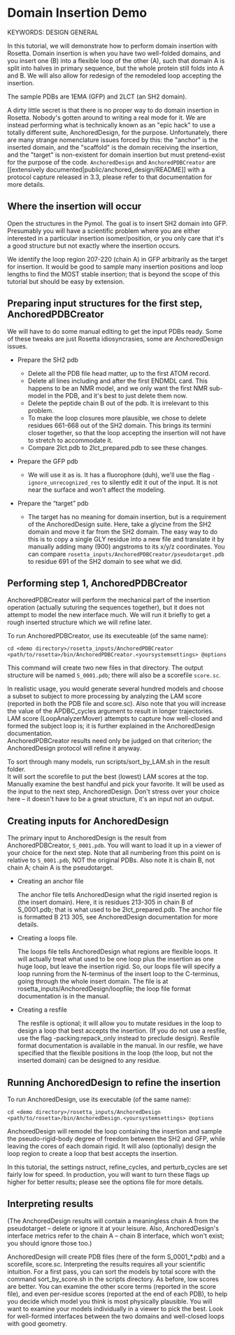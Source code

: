 Domain Insertion Demo
=====================

KEYWORDS: DESIGN GENERAL

In this tutorial, we will demonstrate how to perform domain insertion with 
Rosetta.  Domain insertion is when you have two well-folded domains, and you 
insert one (B) into a flexible loop of the other (A), such that domain A is 
split into halves in primary sequence, but the whole protein still folds into A 
and B.  We will also allow for redesign of the remodeled loop accepting the 
insertion.

The sample PDBs are 1EMA (GFP) and 2LCT (an SH2 domain).

A dirty little secret is that there is no proper way to do domain insertion in 
Rosetta.  Nobody's gotten around to writing a real mode for it.  We are instead 
performing what is technically known as an "epic hack" to use a totally 
different suite, AnchoredDesign, for the purpose.  Unfortunately, there are 
many strange nomenclature issues forced by this: the "anchor" is the inserted 
domain, and the "scaffold" is the domain receiving the insertion, and the 
"target" is non-existent for domain insertion but must pretend-exist for the 
purpose of the code.  `AnchoredDesign` and `AnchoredPDBCreator` are 
[[extensively documented|public/anchored_design/README]] with a 
protocol capture released in 3.3, please refer to that documentation for more 
details.

Where the insertion will occur
------------------------------

Open the structures in the Pymol. The goal is to insert SH2 domain into GFP. 
Presumably you will have a scientific problem where you are either interested 
in a particular insertion isomer/position, or you only care that it's a good 
structure but not exactly where the insertion occurs.

We identify the loop region 207-220 (chain A) in GFP arbitrarily as the target 
for insertion.  It would be good to sample many insertion positions and loop 
lengths to find the MOST stable insertion; that is beyond the scope of this 
tutorial but should be easy by extension.

Preparing input structures for the first step, AnchoredPDBCreator
-----------------------------------------------------------------

We will have to do some manual editing to get the input PDBs ready.  Some of 
these tweaks are just Rosetta idiosyncrasies, some are AnchoredDesign issues.

- Prepare the SH2 pdb
    - Delete all the PDB file head matter, up to the first ATOM record.
    - Delete all lines including and after the first ENDMDL card.  This happens 
      to be an NMR model, and we only want the first NMR sub-model in the PDB, 
      and it's best to just delete them now.
    - Delete the peptide chain B out of the pdb.  It is irrelevant to this 
      problem.
    - To make the loop closures more plausible, we chose to delete residues 
      661-668 out of the SH2 domain.  This brings its termini closer together, 
      so that the loop accepting the insertion will not have to stretch to 
      accommodate it.
    - Compare 2lct.pdb to 2lct_prepared.pdb to see these changes.

- Prepare the GFP pdb
    - We will use it as is.  It has a fluorophore (duh), we'll use the flag 
      `-ignore_unrecognized_res` to silently edit it out of the input.  It is 
      not near the surface and won't affect the modeling.

- Prepare the “target” pdb
    - The target has no meaning for domain insertion, but is a requirement of 
      the AnchoredDesign suite.  Here, take a glycine from the SH2 domain and 
      move it far from the SH2 domain.  The easy way to do this is to copy a 
      single GLY residue into a new file and translate it by manually adding 
      many (900) angstroms to its x/y/z coordinates.  You can compare 
      `rosetta_inputs/AnchoredPDBCreator/pseudotarget.pdb` to residue 691 of 
      the SH2 domain to see what we did.

Performing step 1, AnchoredPDBCreator
-------------------------------------

AnchoredPDBCreator will perform the mechanical part of the insertion operation 
(actually suturing the sequences together), but it does not attempt to model 
the new interface much.  We will run it briefly to get a rough inserted 
structure which we will refine later.

To run AnchoredPDBCreator, use its executeable (of the same name):

    cd <demo directory>/rosetta_inputs/AnchoredPDBCreator
    <path/to/rosetta>/bin/AnchoredPDBCreator.<yoursystemsettings> @options

This command will create two new files in that directory.  The output structure 
will be named `S_0001.pdb`; there will also be a scorefile `score.sc`.

In realistic usage, you would generate several hundred models and choose a 
subset to subject to more processing by analyzing the LAM score (reported in 
both the PDB file and score.sc).  Also note that you will increase the value of 
the APDBC_cycles argument to result in longer trajectories.  LAM score 
(LoopAnalyzerMover) attempts to capture how well-closed and formed the subject 
loop is; it is further explained in the AnchoredDesign documentation.  
AnchoredPDBCreator results need only be judged on that criterion; the 
AnchoredDesign protocol will refine it anyway.

To sort through many models, run scripts/sort_by_LAM.sh in the result folder.  
It will sort the scorefile to put the best (lowest) LAM scores at the top.  
Manually examine the best handful and pick your favorite.  It will be used as 
the input to the next step, AnchoredDesign.  Don't stress over your choice here 
– it doesn't have to be a great structure, it's an input not an output.

Creating inputs for AnchoredDesign
----------------------------------

The primary input to AnchoredDesign is the result from AnchoredPDBCreator, 
`S_0001.pdb`.  You will want to load it up in a viewer of your choice for the 
next step.  Note that all numbering from this point on is relative to 
`S_0001.pdb`, NOT the original PDBs.  Also note it is chain B, not chain A; 
chain A is the pseudotarget.

- Creating an anchor file

  The anchor file tells AnchoredDesign what the rigid inserted region is (the 
  insert domain).  Here, it is residues 213-305 in chain B of S_0001.pdb; that 
  is what used to be 2lct_prepared.pdb.  The anchor file is formatted B 213 
  305, see AnchoredDesign documentation for more details.

- Creating a loops file.

  The loops file tells AnchoredDesign what regions are flexible loops.  It will 
  actually treat what used to be one loop plus the insertion as one huge loop, 
  but leave the insertion rigid.  So, our loops file will specify a loop 
  running from the N-terminus of the insert loop to the C-terminus, going 
  through the whole insert domain.  The file is at 
  rosetta_inputs/AnchoredDesign/loopfile; the loop file format documentation is 
  in the manual.

- Creating a resfile

  The resfile is optional; it will allow you to mutate residues in the loop to 
  design a loop that best accepts the insertion.  (If you do not use a resfile, 
  use the flag -packing:repack_only instead to preclude design).  Resfile 
  format documentation is available in the manual.  In our resfile, we have 
  specified that the flexible positions in the loop (the loop, but not the 
  inserted domain) can be designed to any residue.

Running AnchoredDesign to refine the insertion
----------------------------------------------

To run AnchoredDesign, use its executable (of the same name):

    cd <demo directory>/rosetta_inputs/AnchoredDesign
    <path/to/rosetta>/bin/AnchoredDesign.<yoursystemsettings> @options

AnchoredDesign will remodel the loop containing the insertion and sample the 
pseudo-rigid-body degree of freedom between the SH2 and GFP, while leaving the 
cores of each domain rigid.  It will also (optionally) design the loop region 
to create a loop that best accepts the insertion.

In this tutorial, the settings nstruct, refine_cycles, and perturb_cycles are 
set fairly low for speed.  In production, you will want to turn these flags up 
higher for better results; please see the options file for more details.

Interpreting results
--------------------

(The AnchoredDesign results will contain a meaningless chain A from the 
pseudotarget – delete or ignore it at your leisure.  Also, AnchoredDesign's 
interface metrics refer to the chain A – chain B interface, which won't exist; 
you should ignore those too.)

AnchoredDesign will create PDB files (here of the form S_0001_*.pdb) and a 
scorefile, score.sc.  Interpreting the results requires all your scientific 
intuition.  For a first pass, you can sort the models by total score with the 
command sort_by_score.sh in the scripts directory.  As before, low scores are 
better.  You can examine the other score terms (reported in the score file), 
and even per-residue scores (reported at the end of each PDB), to help you 
decide which model you think is most physically plausible.  You will want to 
examine your models individually in a viewer to pick the best.  Look for 
well-formed interfaces between the two domains and well-closed loops with good 
geometry.
